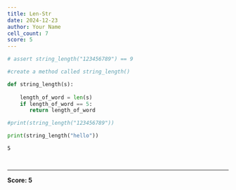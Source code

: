 ```yaml
---
title: Len-Str
date: 2024-12-23
author: Your Name
cell_count: 7
score: 5
---
```


```python
# assert string_length("123456789") == 9
```


```python
#create a method called string_length()
```


```python
def string_length(s):
    
    length_of_word = len(s)
    if length_of_word == 5:
       return length_of_word
```


```python
#print(string_length("123456789"))
```


```python
print(string_length("hello"))
```

    5



```python

```


```python

```


---
**Score: 5**
